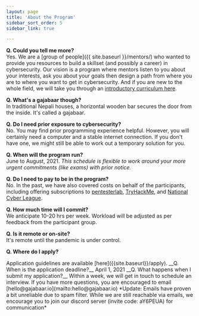 ```yaml
---
layout: page
title: 'About the Program'
sidebar_sort_order: 5
sidebar_link: true

---
```


__Q. Could you tell me more?__   
Yes. We are a [group of people]({{ site.baseurl }}/mentors/) 
who wanted to provide you resources to build a skillset (and possibly a career) 
in cybersecurity. Our vision is a program where mentors listen to you about
your interests, ask you about your goals then design a path from where you 
are to where you want to get in cybersecurity. And if you are new to the whole
field, we will take you through an [introductory curriculum here]({{site.baseurl}}/outline).

__Q. What's a gajabaar though?__   
In traditional Nepali houses, a horizontal wooden bar secures the door from the inside. 
It's called a gajabaar.


__Q. Do I need prior exposure to cybersecurity?__  
No. You may find prior programming experience helpful. 
However, you will certainly need a computer and a stable internet connection. 
If you don't have one, we might still be able to work out a temporary solution for you.

__Q. When will the program run?__   
June to August, 2021. 
*This schedule is flexible to work around your more urgent commitments (like exams) with prior notice.*

__Q. Do I need to pay to be in the program?__   
No. In the past, we have also covered costs on behalf of the participants, 
including offering subscriptions to [pentesterlab](https://pentesterlab.com),
[TryHackMe](https://tryhackme.com), and [National Cyber League](https://nationalcyberleague.org).

__Q. How much time will I commit?__   
We anticipate 10-20 hrs per week.
Workload will be adjusted as per feedback from the participant group.

__Q. Is it remote or on-site?__  
It's remote until the pandemic is under control.

__Q. Where do I apply?__   
<!-- The application is available [via Qualtrics](https://nyu.qualtrics.com/jfe/form/SV_0Vd60AaSoHyXxad). --!>
Application guidelines are available [here]({{site.baseurl}}/apply).

__Q. When is the application deadline?__   
April 1, 2021 

__Q. What happens when I submit my application?__   
Within a week, we will get in touch to schedule an interview.

If you have more questions, you are encouraged to email [hello@gajabaar.io](mailto:hello@gajabaar.io)

*Update: Emails have proven a bit unreliable due to spam filter. 
While we are still reachable via emails, we encourage you to join 
our discord server (invite code: aY6PEUA) for communication*
